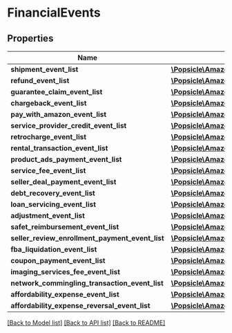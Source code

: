 # FinancialEvents

## Properties
Name | Type | Description | Notes
------------ | ------------- | ------------- | -------------
**shipment_event_list** | [**\Popsicle\Amazon\Model\Finances\ShipmentEventList**](ShipmentEventList.md) |  | [optional] 
**refund_event_list** | [**\Popsicle\Amazon\Model\Finances\ShipmentEventList**](ShipmentEventList.md) |  | [optional] 
**guarantee_claim_event_list** | [**\Popsicle\Amazon\Model\Finances\ShipmentEventList**](ShipmentEventList.md) |  | [optional] 
**chargeback_event_list** | [**\Popsicle\Amazon\Model\Finances\ShipmentEventList**](ShipmentEventList.md) |  | [optional] 
**pay_with_amazon_event_list** | [**\Popsicle\Amazon\Model\Finances\PayWithAmazonEventList**](PayWithAmazonEventList.md) |  | [optional] 
**service_provider_credit_event_list** | [**\Popsicle\Amazon\Model\Finances\SolutionProviderCreditEventList**](SolutionProviderCreditEventList.md) |  | [optional] 
**retrocharge_event_list** | [**\Popsicle\Amazon\Model\Finances\RetrochargeEventList**](RetrochargeEventList.md) |  | [optional] 
**rental_transaction_event_list** | [**\Popsicle\Amazon\Model\Finances\RentalTransactionEventList**](RentalTransactionEventList.md) |  | [optional] 
**product_ads_payment_event_list** | [**\Popsicle\Amazon\Model\Finances\ProductAdsPaymentEventList**](ProductAdsPaymentEventList.md) |  | [optional] 
**service_fee_event_list** | [**\Popsicle\Amazon\Model\Finances\ServiceFeeEventList**](ServiceFeeEventList.md) |  | [optional] 
**seller_deal_payment_event_list** | [**\Popsicle\Amazon\Model\Finances\SellerDealPaymentEventList**](SellerDealPaymentEventList.md) |  | [optional] 
**debt_recovery_event_list** | [**\Popsicle\Amazon\Model\Finances\DebtRecoveryEventList**](DebtRecoveryEventList.md) |  | [optional] 
**loan_servicing_event_list** | [**\Popsicle\Amazon\Model\Finances\LoanServicingEventList**](LoanServicingEventList.md) |  | [optional] 
**adjustment_event_list** | [**\Popsicle\Amazon\Model\Finances\AdjustmentEventList**](AdjustmentEventList.md) |  | [optional] 
**safet_reimbursement_event_list** | [**\Popsicle\Amazon\Model\Finances\SAFETReimbursementEventList**](SAFETReimbursementEventList.md) |  | [optional] 
**seller_review_enrollment_payment_event_list** | [**\Popsicle\Amazon\Model\Finances\SellerReviewEnrollmentPaymentEventList**](SellerReviewEnrollmentPaymentEventList.md) |  | [optional] 
**fba_liquidation_event_list** | [**\Popsicle\Amazon\Model\Finances\FBALiquidationEventList**](FBALiquidationEventList.md) |  | [optional] 
**coupon_payment_event_list** | [**\Popsicle\Amazon\Model\Finances\CouponPaymentEventList**](CouponPaymentEventList.md) |  | [optional] 
**imaging_services_fee_event_list** | [**\Popsicle\Amazon\Model\Finances\ImagingServicesFeeEventList**](ImagingServicesFeeEventList.md) |  | [optional] 
**network_commingling_transaction_event_list** | [**\Popsicle\Amazon\Model\Finances\NetworkComminglingTransactionEventList**](NetworkComminglingTransactionEventList.md) |  | [optional] 
**affordability_expense_event_list** | [**\Popsicle\Amazon\Model\Finances\AffordabilityExpenseEventList**](AffordabilityExpenseEventList.md) |  | [optional] 
**affordability_expense_reversal_event_list** | [**\Popsicle\Amazon\Model\Finances\AffordabilityExpenseEventList**](AffordabilityExpenseEventList.md) |  | [optional] 

[[Back to Model list]](../../README.md#documentation-for-models) [[Back to API list]](../../README.md#documentation-for-api-endpoints) [[Back to README]](../../README.md)

